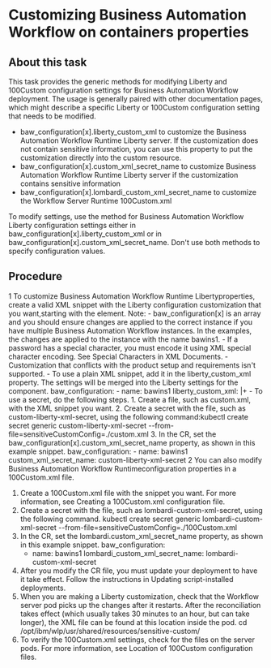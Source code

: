 # Customizing Business Automation Workflow on containers properties

## About this task

This task provides the generic methods for modifying Liberty and 100Custom configuration settings
for Business Automation Workflow
deployment. The usage is generally paired with other documentation pages, which might describe a
specific Liberty or 100Custom configuration setting that needs to be modified.

- baw\_configuration[x].liberty\_custom\_xml to customize the Business Automation Workflow Runtime Liberty
server. If the customization does not contain sensitive information, you can use this property to
put the customization directly into the custom resource.
- baw\_configuration[x].custom\_xml\_secret\_name to customize Business Automation Workflow Runtime Liberty
server if the customization contains sensitive information
- baw\_configuration[x].lombardi\_custom\_xml\_secret\_name to customize the
Workflow Server Runtime 100Custom.xml

To modify settings, use the method for Business Automation Workflow Liberty
configuration settings either in baw\_configuration[x].liberty\_custom\_xml or in
baw\_configuration[x].custom\_xml\_secret\_name. Don't use both methods to specify
configuration values.

## Procedure

1 To customize Business Automation Workflow Runtime Libertyproperties, create a valid XML snippet with the Liberty configuration customization that you want,starting with the <server> element. Note:
    - baw\_configuration[x] is an array and you should ensure changes are applied to
the correct instance if you have multiple Business Automation Workflow instances. In the
examples, the changes are applied to the instance with the name bawins1.
    - If a password has a special character, you must encode it using XML special character encoding.
See Special Characters in XML Documents.
    - Customization that conflicts with the product setup and requirements isn't supported.
    - To use a plain XML snippet, add it in the liberty\_custom\_xml property.
The settings will be merged into the Liberty settings for the
component.    baw\_configuration:
    - name: bawins1
      liberty\_custom\_xml: |+
        <server>
          <!-- custom properties here -->
        </server>
    - To use a secret, do the following steps.
        1. Create a file, such as custom.xml, with the XML snippet you want.
        2. Create a secret with the file, such as custom-liberty-xml-secret, using the
following
command:kubectl create secret generic custom-liberty-xml-secret --from-file=sensitiveCustomConfig=./custom.xml
        3. In the CR, set the baw\_configuration[x].custom\_xml\_secret\_name property, as
shown in this example snippet.    baw\_configuration:
    - name: bawins1
      custom\_xml\_secret\_name: custom-liberty-xml-secret
2 You can also modify Business Automation Workflow Runtimeconfiguration properties in a 100Custom.xml file.

1. Create a 100Custom.xml file with the snippet you
want. For more information, see Creating a 100Custom.xml configuration file.
2. Create a secret with the file, such as
lombardi-custom-xml-secret, using the following command. 
kubectl create secret generic lombardi-custom-xml-secret --from-file=sensitiveCustomConfig=./100Custom.xml
3. In the CR, set the lombardi.custom\_xml\_secret\_name property, as
shown in this example snippet. 
    baw\_configuration:
    - name: bawins1
      lombardi\_custom\_xml\_secret\_name: lombardi-custom-xml-secret
3. After you modify the CR file, you must update your deployment to have it take effect.
Follow the instructions in Updating script-installed
deployments.
4. When you are making a Liberty customization, check that the Workflow server pod picks up
the changes after it restarts. After the reconciliation takes effect (which usually takes 30 minutes
to an hour, but can take longer), the XML file can be found at this location inside the pod. 
cd /opt/ibm/wlp/usr/shared/resources/sensitive-custom/
5. To verify the 100Custom.xml settings, check for the files on the
server pods. For more information, see Location of 100Custom configuration files.